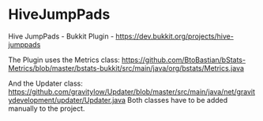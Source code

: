 # HiveJumpPads
Hive JumpPads - Bukkit Plugin - https://dev.bukkit.org/projects/hive-jumppads

The Plugin uses the Metrics class: https://github.com/BtoBastian/bStats-Metrics/blob/master/bstats-bukkit/src/main/java/org/bstats/Metrics.java

And the Updater class: https://github.com/gravitylow/Updater/blob/master/src/main/java/net/gravitydevelopment/updater/Updater.java
Both classes have to be added manually to the project. 
